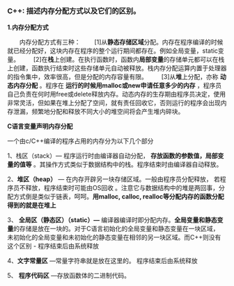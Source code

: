 ### C++: 描述内存分配方式以及它们的区别。

**1.内存分配方式**

　　内存分配方式有三种：
　　[1]从**静态存储区域**分配。内存在程序编译的时候就已经分配好，这块内存在程序的整个运行期间都存在。例如全局变量，static变量。
　　[2]在**栈**上创建。在执行函数时，函数内**局部变量**的存储单元都可以在栈上创建，函数执行结束时这些存储单元自动被释放。栈内存分配运算内置于处理器的指令集中，效率很高，但是分配的内存容量有限。
　　[3]从**堆**上分配，亦称 **动态内存分配** 。程序在 **运行的时候用malloc或new申请任意多少的内存** ，程序员自己负责在何时用free或delete释放内存。动态内存的生存期由程序员决定，使用非常灵活，但如果在堆上分配了空间，就有责任回收它，否则运行的程序会出现内存泄漏，频繁地分配和释放不同大小的堆空间将会产生堆内碎块。

**C语言变量声明内存分配**

一个由c/C++编译的程序占用的内存分为以下几个部分

1、栈区（stack）— 程序运行时由编译器自动分配， **存放函数的参数值，局部变量的值等** 。其操作方式类似于数据结构中的栈。程序结束时由编译器自动释放。

2、**堆区（heap）** — 在内存开辟另一块存储区域。一般由程序员分配释放， 若程序员不释放，程序结束时可能由OS回收 。注意它与数据结构中的堆是两回事，分配方式倒是类似于链表，呵呵。**用malloc, calloc, realloc等分配内存的函数分配得到的就是在堆上**

3、 **全局区（静态区）（static）—** 编译器编译时即分配内存。**全局变量和静态变量**的存储是放在一块的。对于C语言初始化的全局变量和静态变量在一块区域， 未初始化的全局变量和未初始化的静态变量在相邻的另一块区域。而C++则没有这个区别 - 程序结束后由系统释放

4、**文字常量区** —常量字符串就是放在这里的。 程序结束后由系统释放

5、 **程序代码区** —存放函数体的二进制代码。
